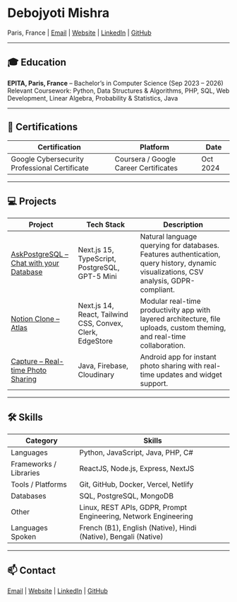 # Debojyoti Mishra

Paris, France | [Email](mailto:debojyoti.mishra.x@gmail.com) | [Website](https://debojyotimishra.com) | [LinkedIn](https://linkedin.com/in/yourprofile) | [GitHub](https://github.com/DebojyotiMishra)

---

## 🎓 Education
**EPITA, Paris, France** – Bachelor’s in Computer Science (Sep 2023 – 2026)  
Relevant Coursework: Python, Data Structures & Algorithms, PHP, SQL, Web Development, Linear Algebra, Probability & Statistics, Java  

---

## 📜 Certifications
| Certification | Platform | Date |
|---------------|---------|------|
| Google Cybersecurity Professional Certificate | Coursera / Google Career Certificates | Oct 2024 |

---

## 💻 Projects
| Project | Tech Stack | Description |
|---------|-----------|-------------|
| [AskPostgreSQL – Chat with your Database](https://github.com/DebojyotiMishra/AskPostgreSQL) | Next.js 15, TypeScript, PostgreSQL, GPT-5 Mini | Natural language querying for databases. Features authentication, query history, dynamic visualizations, CSV analysis, GDPR-compliant. |
| [Notion Clone – Atlas](https://github.com/DebojyotiMishra/atlas) | Next.js 14, React, Tailwind CSS, Convex, Clerk, EdgeStore | Modular real-time productivity app with layered architecture, file uploads, custom theming, and real-time collaboration. |
| [Capture – Real-time Photo Sharing](https://github.com/arcreane/android-project-pineapple) | Java, Firebase, Cloudinary | Android app for instant photo sharing with real-time updates and widget support. |

---

## 🛠️ Skills
| Category | Skills |
|----------|-------|
| Languages | Python, JavaScript, Java, PHP, C# |
| Frameworks / Libraries | ReactJS, Node.js, Express, NextJS |
| Tools / Platforms | Git, GitHub, Docker, Vercel, Netlify |
| Databases | SQL, PostgreSQL, MongoDB |
| Other | Linux, REST APIs, GDPR, Prompt Engineering, Network Engineering |
| Languages Spoken | French (B1), English (Native), Hindi (Native), Bengali (Native) |

---

## 📫 Contact
[Email](mailto:debojyoti.mishra.x@gmail.com) | [Website](https://debojyotimishra.com) | [LinkedIn](https://linkedin.com/in/debojyotimishra) | [GitHub](https://github.com/DebojyotiMishra)
